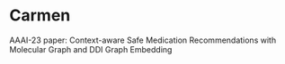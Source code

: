# Carmen
AAAI-23 paper: Context-aware Safe Medication Recommendations with Molecular Graph and DDI Graph Embedding
